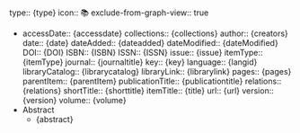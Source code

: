 type:: {type}
icon:: 📚
exclude-from-graph-view:: true

- accessDate:: {accessdate}
  collections:: {collections}
  author:: {creators}
  date:: {date}
  dateAdded:: {dateadded}
  dateModified:: {dateModified}
  DOI:: {DOI}
  ISBN:: {ISBN}
  ISSN:: {ISSN}
  issue:: {issue}
  itemType:: {itemType}
  journal:: {journaltitle}
  key:: {key}
  language:: {langid}
  libraryCatalog:: {librarycatalog}
  libraryLink:: {librarylink}
  pages:: {pages}
  parentItem:: {parentItem}
  publicationTitle:: {publicationtitle}
  relations:: {relations}
  shortTitle:: {shorttitle}
  itemTitle:: {title}
  url:: {url}
  version:: {version}
  volume:: {volume}
- Abstract
	- {abstract}